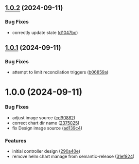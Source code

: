 ## [1.0.2](https://github.com/ibeify/opsy-ami-operator/compare/v1.0.1...v1.0.2) (2024-09-11)


### Bug Fixes

* correctly update state ([d1047bc](https://github.com/ibeify/opsy-ami-operator/commit/d1047bc5976c0e0005238537c571d6715feb75c1))

## [1.0.1](https://github.com/ibeify/opsy-ami-operator/compare/v1.0.0...v1.0.1) (2024-09-11)


### Bug Fixes

* attempt to limit reconcilation triggers ([b06859a](https://github.com/ibeify/opsy-ami-operator/commit/b06859aadc9c7271853d3cc7d9bdb47be8388978))

# 1.0.0 (2024-09-11)


### Bug Fixes

* adjust image source ([cd90882](https://github.com/ibeify/opsy-ami-operator/commit/cd90882787c7db8b9db802d69a7c81c466e6a81a))
* correct chart dir name ([2375025](https://github.com/ibeify/opsy-ami-operator/commit/2375025193e2afa473f1b7b0dd39d6886b39df8f))
* fix Design image source ([ad139c4](https://github.com/ibeify/opsy-ami-operator/commit/ad139c482df7724f9d4e2f9866d6ab399a95a2d5))


### Features

* initial controller design ([290a40e](https://github.com/ibeify/opsy-ami-operator/commit/290a40eec34966c4c036e2ca8d099e1ce7a0f010))
* remove helm chart manage from semantic-release ([31ef824](https://github.com/ibeify/opsy-ami-operator/commit/31ef8246470762646bac9dfb82ca20bcae855a29))
